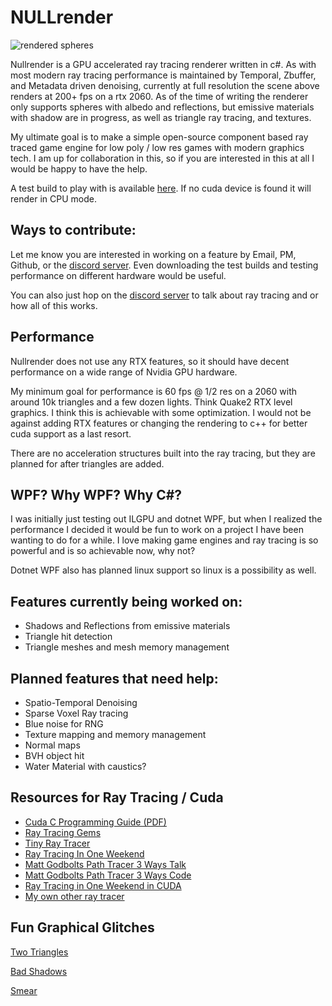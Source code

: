 ﻿# NULLrender

![rendered spheres](https://i.imgur.com/EjMDWJ3.png)

Nullrender is a GPU accelerated ray tracing renderer written in c#. As with most modern ray tracing performance is maintained by Temporal, Zbuffer, and Metadata driven denoising, currently at full resolution the scene above renders at 200+ fps on a rtx 2060. As of the time of writing the renderer only supports spheres with albedo and reflections, but emissive materials with shadow are in progress, as well as triangle ray tracing, and textures.

My ultimate goal is to make a simple open-source component based ray traced game engine for low poly / low res games with modern graphics tech. I am up for collaboration in this, so if you are interested in this at all I would be happy to have the help.

A test build to play with is available [here](https://github.com/NullandKale/GPURayTracer/releases/tag/0.0.1). If no cuda device is found it will render in CPU mode.

## Ways to contribute:

Let me know you are interested in working on a feature by Email, PM, Github, or the [discord server](https://discord.gg/f3zwf2D). Even downloading the test builds and testing performance on different hardware would be useful.

You can also just hop on the [discord server](https://discord.gg/f3zwf2D) to talk about ray tracing and or how all of this works.

## Performance

Nullrender does not use any RTX features, so it should have decent performance on a wide range of Nvidia GPU hardware. 

My minimum goal for performance is 60 fps @ 1/2 res on a 2060 with around 10k triangles and a few dozen lights. Think Quake2 RTX level graphics. I think this is achievable with some optimization. I would not be against adding RTX features or changing the rendering to c++ for better cuda support as a last resort.

There are no acceleration structures built into the ray tracing, but they are planned for after triangles are added.

## WPF? Why WPF? Why C#?

I was initially just testing out ILGPU and dotnet WPF, but when I realized the performance I decided it would be fun to work on a project I have been wanting to do for a while. I love making game engines and ray tracing is so powerful and is so achievable now, why not?

Dotnet WPF also has planned linux support so linux is a possibility as well.

## Features currently being worked on:

- Shadows and Reflections from emissive materials
- Triangle hit detection
- Triangle meshes and mesh memory management

## Planned features that need help:

- Spatio-Temporal Denoising  
- Sparse Voxel Ray tracing
- Blue noise for RNG
- Texture mapping and memory management
- Normal maps
- BVH object hit 
- Water Material with caustics?

## Resources for Ray Tracing / Cuda

- [Cuda C Programming Guide (PDF)](https://docs.nvidia.com/cuda/archive/9.1/pdf/CUDA_C_Programming_Guide.pdf)
- [Ray Tracing Gems](http://www.realtimerendering.com/raytracinggems/)
- [Tiny Ray Tracer](https://github.com/ssloy/tinyraytracer)
- [Ray Tracing In One Weekend](https://raytracing.github.io/books/RayTracingInOneWeekend.html)
- [Matt Godbolts Path Tracer 3 Ways Talk](https://www.youtube.com/watch?v=HG6c4Kwbv4I)
- [Matt Godbolts Path Tracer 3 Ways Code](https://github.com/mattgodbolt/pt-three-ways)
- [Ray Tracing in One Weekend in CUDA](https://github.com/rogerallen/raytracinginoneweekendincuda/tree/master)
- [My own other ray tracer](https://github.com/NullandKale/CRT)

## Fun Graphical Glitches
[Two Triangles](https://gfycat.com/plasticspicykoalabear)

[Bad Shadows](https://gfycat.com/portlyfarkakapo)

[Smear](https://gfycat.com/viciousmatureindianjackal)
